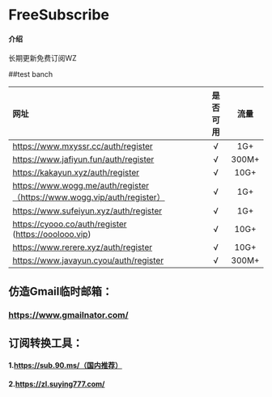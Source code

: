 # FreeSubscribe

#### 介绍
长期更新免费订阅WZ

##test banch



| 网址                                                         | 是否可用 | 流量  |
| :----------------------------------------------------------- | :------: | :---: |
| https://www.mxyssr.cc/auth/register                          |    √     |  1G+  |
| https://www.jafiyun.fun/auth/register                        |    √     | 300M+ |
| https://kakayun.xyz/auth/register                            |    √     | 10G+  |
| https://www.wogg.me/auth/register（https://www.wogg.vip/auth/register） |    √     |  1G+  |
| https://www.sufeiyun.xyz/auth/register                       |    √     |  1G+  |
| https://cyooo.co/auth/register  (https://ooolooo.vip)        |    √     | 10G+  |
| https://www.rerere.xyz/auth/register                         |    √     | 10G+  |
| https://www.javayun.cyou/auth/register                       |    √     | 300M+ |

## 仿造Gmail临时邮箱：

### https://www.gmailnator.com/

## 订阅转换工具：

#### 1.https://sub.90.ms/（国内推荐）

#### 2.https://zl.suying777.com/